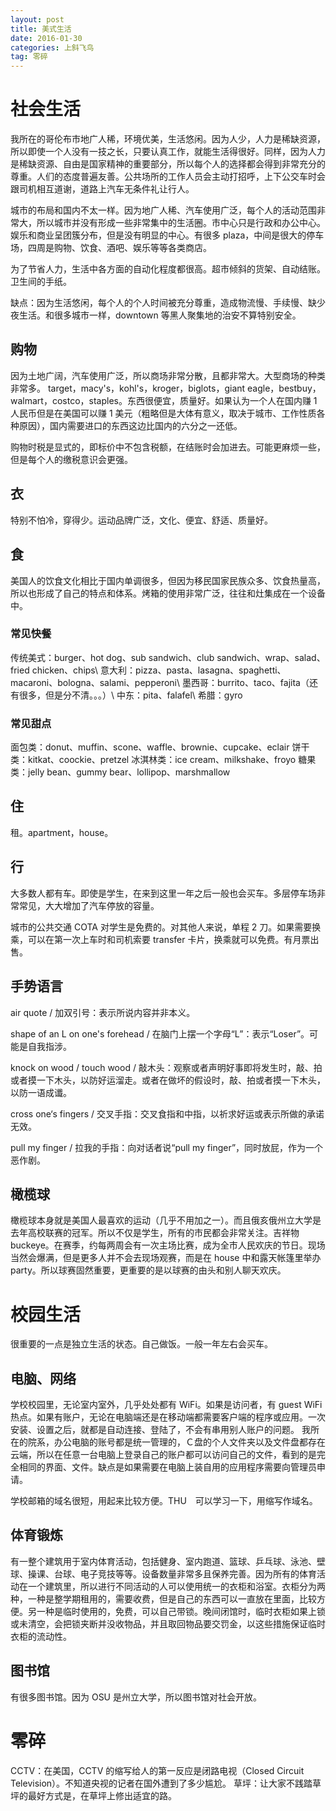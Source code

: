 ```yaml
---
layout: post
title: 美式生活
date: 2016-01-30
categories: 上斜飞鸟
tag: 零碎
---
```


# 社会生活

我所在的哥伦布市地广人稀，环境优美，生活悠闲。因为人少，人力是稀缺资源，所以即使一个人没有一技之长，只要认真工作，就能生活得很好。同样，因为人力是稀缺资源、自由是国家精神的重要部分，所以每个人的选择都会得到非常充分的尊重。人们的态度普遍友善。公共场所的工作人员会主动打招呼，上下公交车时会跟司机相互道谢，道路上汽车无条件礼让行人。

城市的布局和国内不太一样。因为地广人稀、汽车使用广泛，每个人的活动范围非常大，所以城市并没有形成一些非常集中的生活圈。市中心只是行政和办公中心。娱乐和商业呈团簇分布，但是没有明显的中心。有很多 plaza，中间是很大的停车场，四周是购物、饮食、酒吧、娱乐等等各类商店。

为了节省人力，生活中各方面的自动化程度都很高。超市倾斜的货架、自动结账。卫生间的手纸。

缺点：因为生活悠闲，每个人的个人时间被充分尊重，造成物流慢、手续慢、缺少夜生活。和很多城市一样，downtown 等黑人聚集地的治安不算特别安全。

## 购物

因为土地广阔，汽车使用广泛，所以商场非常分散，且都非常大。大型商场的种类非常多。 target，macy's，kohl's，kroger，biglots，giant eagle，bestbuy，walmart，costco，staples。东西很便宜，质量好。如果认为一个人在国内赚 1 人民币但是在美国可以赚 1 美元（粗略但是大体有意义，取决于城市、工作性质各种原因），国内需要进口的东西这边比国内的六分之一还低。

购物时税是显式的，即标价中不包含税额，在结账时会加进去。可能更麻烦一些，但是每个人的缴税意识会更强。

## 衣

特别不怕冷，穿得少。运动品牌广泛，文化、便宜、舒适、质量好。

## 食

美国人的饮食文化相比于国内单调很多，但因为移民国家民族众多、饮食热量高，所以也形成了自己的特点和体系。烤箱的使用非常广泛，往往和灶集成在一个设备中。

### 常见快餐

传统美式：burger、hot dog、sub sandwich、club sandwich、wrap、salad、fried chicken、chips\\
意大利：pizza、pasta、lasagna、spaghetti、macaroni、bologna、salami、pepperoni\\
墨西哥：burrito、taco、fajita（还有很多，但是分不清。。。）\\
中东：pita、falafel\\
希腊：gyro

### 常见甜点

面包类：donut、muffin、scone、waffle、brownie、cupcake、eclair
饼干类：kitkat、coockie、pretzel
冰淇林类：ice cream、milkshake、froyo
糖果类：jelly bean、gummy bear、lollipop、marshmallow

## 住

租。apartment，house。

## 行

大多数人都有车。即使是学生，在来到这里一年之后一般也会买车。多层停车场非常常见，大大增加了汽车停放的容量。

城市的公共交通 COTA 对学生是免费的。对其他人来说，单程 2 刀。如果需要换乘，可以在第一次上车时和司机索要 transfer 卡片，换乘就可以免费。有月票出售。

## 手势语言

air quote / 加双引号：表示所说内容并非本义。

shape of an L on one's forehead / 在脑门上摆一个字母“L”：表示“Loser”。可能是自我指涉。

knock on wood / touch wood / 敲木头：观察或者声明好事即将发生时，敲、拍或者摸一下木头，以防好运溜走。或者在做坏的假设时，敲、拍或者摸一下木头，以防一语成谶。

cross one‘s fingers / 交叉手指：交叉食指和中指，以祈求好运或表示所做的承诺无效。

pull my finger / 拉我的手指：向对话者说“pull my finger”，同时放屁，作为一个恶作剧。

## 橄榄球

橄榄球本身就是美国人最喜欢的运动（几乎不用加之一）。而且俄亥俄州立大学是去年高校联赛的冠军。所以不仅是学生，所有的市民都会非常关注。吉祥物 buckeye。在赛季，约每两周会有一次主场比赛，成为全市人民欢庆的节日。现场当然会爆满，但是更多人并不会去现场观赛，而是在 house 中和露天帐篷里举办 party。所以球赛固然重要，更重要的是以球赛的由头和别人聊天欢庆。

# 校园生活

很重要的一点是独立生活的状态。自己做饭。一般一年左右会买车。

## 电脑、网络

学校校园里，无论室内室外，几乎处处都有 WiFi。如果是访问者，有 guest WiFi 热点。如果有账户，无论在电脑端还是在移动端都需要客户端的程序或应用。一次安装、设置之后，就都是自动连接、登陆了，不会有串用别人账户的问题。
我所在的院系，办公电脑的账号都是统一管理的，Ｃ盘的个人文件夹以及文件盘都存在云端，所以在任意一台电脑上登录自己的账户都可以访问自己的文件，看到的是完全相同的界面、文件。缺点是如果需要在电脑上装自用的应用程序需要向管理员申请。

学校邮箱的域名很短，用起来比较方便。THU　可以学习一下，用缩写作域名。

## 体育锻炼

有一整个建筑用于室内体育活动，包括健身、室内跑道、篮球、乒乓球、泳池、壁球、操课、台球、电子竞技等等。设备数量非常多且保养完善。因为所有的体育活动在一个建筑里，所以进行不同活动的人可以使用统一的衣柜和浴室。衣柜分为两种，一种是整学期租用的，需要收费，但是自己的东西可以一直放在里面，比较方便。另一种是临时使用的，免费，可以自己带锁。晚间闭馆时，临时衣柜如果上锁或未清空，会把锁夹断并没收物品，并且取回物品要交罚金，以这些措施保证临时衣柜的流动性。

## 图书馆

有很多图书馆。因为 OSU 是州立大学，所以图书馆对社会开放。

# 零碎

CCTV：在美国，CCTV 的缩写给人的第一反应是闭路电视（Closed Circuit Television）。不知道央视的记者在国外遭到了多少尴尬。
草坪：让大家不践踏草坪的最好方式是，在草坪上修出适宜的路。
